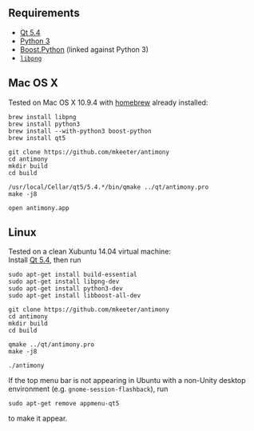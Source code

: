 Requirements
------------
- [Qt 5.4](http://www.qt.io/)
- [Python 3](https://www.python.org/)
- [Boost.Python](http://www.boost.org/doc/libs/1_57_0/libs/python/doc/index.html) (linked against Python 3)
- [`libpng`](http://www.libpng.org/pub/png/libpng.html)

Mac OS X
--------
Tested on Mac OS X 10.9.4 with [homebrew](http://brew.sh/) already installed:
```
brew install libpng
brew install python3
brew install --with-python3 boost-python
brew install qt5

git clone https://github.com/mkeeter/antimony
cd antimony
mkdir build
cd build

/usr/local/Cellar/qt5/5.4.*/bin/qmake ../qt/antimony.pro
make -j8

open antimony.app
```

Linux
-----
Tested on a clean Xubuntu 14.04 virtual machine:  
Install [Qt 5.4](http://www.qt.io/download-open-source/), then run
```
sudo apt-get install build-essential
sudo apt-get install libpng-dev
sudo apt-get install python3-dev
sudo apt-get install libboost-all-dev

git clone https://github.com/mkeeter/antimony
cd antimony
mkdir build
cd build

qmake ../qt/antimony.pro
make -j8

./antimony
```

If the top menu bar is not appearing in Ubuntu with a non-Unity
desktop environment (e.g. `gnome-session-flashback`), run
```
sudo apt-get remove appmenu-qt5
```
to make it appear.
